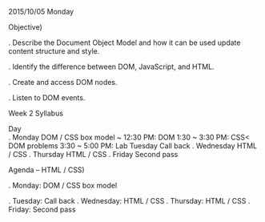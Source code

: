2015/10/05 Monday



Objective)

. Describe the Document Object Model and how it can be used update content structure and style.

. Identify the difference between DOM, JavaScript, and HTML.

. Create and access DOM nodes.

. Listen to DOM events.




Week 2 Syllabus

Day		
. Monday
	DOM / CSS box model	~ 12:30 PM: DOM
1:30 ~ 3:30 PM: CSS< DOM problems
3:30  ~ 5:00 PM: Lab
Tuesday
	Call back
. Wednesday
	HTML / CSS
. Thursday
	HTML / CSS
. Friday
	Second pass

Agenda – HTML / CSS)

. Monday: DOM / CSS box model

. Tuesday: Call back
. Wednesday: HTML / CSS
. Thursday: HTML / CSS
. Friday: Second pass
